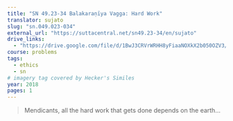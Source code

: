 ```yaml
---
title: "SN 49.23-34 Balakaraṇīya Vagga: Hard Work"
translator: sujato
slug: "sn.049.023-034"
external_url: "https://suttacentral.net/sn49.23-34/en/sujato"
drive_links:
  - "https://drive.google.com/file/d/1BwJ3CRVrWRHH8yFiaaNOXkX2b050OZV3/view?usp=drivesdk"
course: problems
tags:
  - ethics
  - sn
# imagery tag covered by Hecker's Similes
year: 2018
pages: 1
---
```


> Mendicants, all the hard work that gets done depends on the earth...
